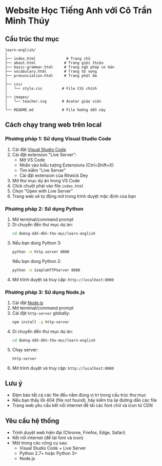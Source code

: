# Website Học Tiếng Anh với Cô Trần Minh Thúy

## Cấu trúc thư mục
```
learn-english/
│
├── index.html              # Trang chủ
├── about.html             # Trang giới thiệu
├── basic-grammar.html     # Trang ngữ pháp cơ bản
├── vocabulary.html        # Trang từ vựng
├── pronunciation.html     # Trang phát âm
│
├── css/
│   └── style.css         # File CSS chính
│
├── images/
│   └── teacher.svg       # Avatar giáo viên
│
└── README.md             # File hướng dẫn này
```

## Cách chạy trang web trên local

### Phương pháp 1: Sử dụng Visual Studio Code
1. Cài đặt [Visual Studio Code](https://code.visualstudio.com/)
2. Cài đặt extension "Live Server":
   - Mở VS Code
   - Nhấn vào biểu tượng Extensions (Ctrl+Shift+X)
   - Tìm kiếm "Live Server"
   - Cài đặt extension của Ritwick Dey
3. Mở thư mục dự án trong VS Code
4. Click chuột phải vào file `index.html`
5. Chọn "Open with Live Server"
6. Trang web sẽ tự động mở trong trình duyệt mặc định của bạn

### Phương pháp 2: Sử dụng Python
1. Mở terminal/command prompt
2. Di chuyển đến thư mục dự án:
   ```bash
   cd đường-dẫn-đến-thư-mục/learn-english
   ```
3. Nếu bạn dùng Python 3:
   ```bash
   python -m http.server 8000
   ```
   Nếu bạn dùng Python 2:
   ```bash
   python -m SimpleHTTPServer 8000
   ```
4. Mở trình duyệt và truy cập: `http://localhost:8000`

### Phương pháp 3: Sử dụng Node.js
1. Cài đặt [Node.js](https://nodejs.org/)
2. Mở terminal/command prompt
3. Cài đặt `http-server` globally:
   ```bash
   npm install -g http-server
   ```
4. Di chuyển đến thư mục dự án:
   ```bash
   cd đường-dẫn-đến-thư-mục/learn-english
   ```
5. Chạy server:
   ```bash
   http-server
   ```
6. Mở trình duyệt và truy cập: `http://localhost:8080`

## Lưu ý
- Đảm bảo tất cả các file đều nằm đúng vị trí trong cấu trúc thư mục
- Nếu bạn thấy lỗi 404 (file not found), hãy kiểm tra lại đường dẫn các file
- Trang web yêu cầu kết nối internet để tải các font chữ và icon từ CDN

## Yêu cầu hệ thống
- Trình duyệt web hiện đại (Chrome, Firefox, Edge, Safari)
- Kết nối internet (để tải font và icon)
- Một trong các công cụ sau:
  - Visual Studio Code + Live Server
  - Python 2.7+ hoặc Python 3+
  - Node.js 